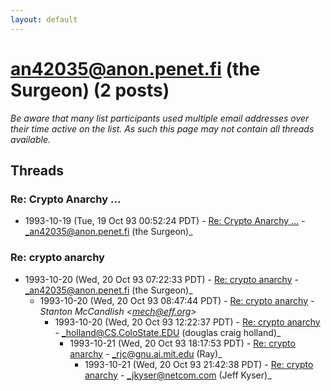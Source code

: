 ```yaml
---
layout: default
---
```


# an42035@anon.penet.fi (the Surgeon) (2 posts)

_Be aware that many list participants used multiple email addresses over their time active on the list. As such this page may not contain all threads available._

## Threads

### Re: Crypto Anarchy ...
+ 1993-10-19 (Tue, 19 Oct 93 00:52:24 PDT) - [Re: Crypto Anarchy ...](/archive/1993/10/9fbef03ee73a98cbc17281ec83bb533f8a771bd6d731ffc555acb9880c7a945d) - _an42035@anon.penet.fi (the Surgeon)_

### Re: crypto anarchy
+ 1993-10-20 (Wed, 20 Oct 93 07:22:33 PDT) - [Re: crypto anarchy](/archive/1993/10/f57bf3d1bfeb2821636700a4d7edd8ca5b5089d955e66b7eb41f8f9c67f09653) - _an42035@anon.penet.fi (the Surgeon)_
  + 1993-10-20 (Wed, 20 Oct 93 08:47:44 PDT) - [Re: crypto anarchy](/archive/1993/10/d0bbec866aa5a38e34bfcd061b87fc764c94f8b16450e7a51a9ca1b798d8db68) - _Stanton McCandlish \<mech@eff.org\>_
    + 1993-10-20 (Wed, 20 Oct 93 12:22:37 PDT) - [Re: crypto anarchy](/archive/1993/10/a4be85bb5964290e594e342eae4381abcbb9b3e2aa6e3219fb0a392606196e9c) - _holland@CS.ColoState.EDU (douglas craig holland)_
      + 1993-10-21 (Wed, 20 Oct 93 18:17:53 PDT) - [Re: crypto anarchy](/archive/1993/10/cbe507cbba0e81e15004384571438c91b87d6cde7c239d3e5191a0180c22b496) - _rjc@gnu.ai.mit.edu (Ray)_
        + 1993-10-21 (Wed, 20 Oct 93 21:42:38 PDT) - [Re: crypto anarchy](/archive/1993/10/782e99b20b5a183a44dbcfa0cd5dba063d8edc2e39d41eb3fba4d9d184848138) - _jkyser@netcom.com (Jeff Kyser)_

